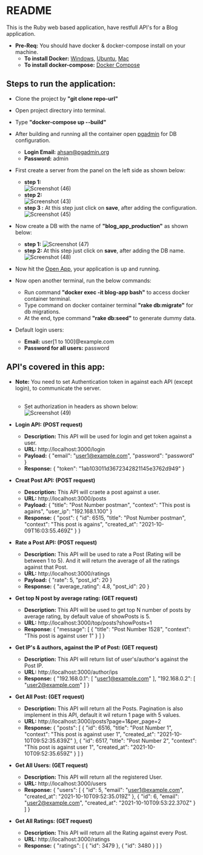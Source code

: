 # README

This is the Ruby web based application, have restfull API's for a Blog application.

* **Pre-Req:** You should have docker & docker-compose install on your machine.
    * **To install Docker:** <a href='https://docs.docker.com/desktop/windows/install/'>Windows</a>, <a href='https://docs.docker.com/engine/install/ubuntu/'>Ubuntu</a>, <a href='https://docs.docker.com/desktop/mac/install/'>Mac</a>
    * **To install docker-compose:** <a href='https://docs.docker.com/compose/install/'>Docker Compose</a>

<h2>Steps to run the application:</h2>

* Clone the project by **"git clone repo-url"**
* Open project directory into terminal.
* Type **"docker-compose up --build"**
* After building and running all the container open <a href='http://localhost:5454/browser/'>pgadmin</a> for DB configuration.
    * **Login Email:** ahsan@pgadmin.org
    * **Password:** admin
* First create a server from the panel on the left side as shown below:
    * **step 1:** 
          </br>![Screenshot (46)](https://user-images.githubusercontent.com/51913596/136691728-26c5bb74-9a62-4f67-9974-22dd4f5bd208.png)
    * **step 2:** 
          </br>![Screenshot (43)](https://user-images.githubusercontent.com/51913596/136691653-318f6800-8795-4bca-b0aa-9c2b8214586b.png)
    * **step 3 :** At this step just click on **save**, after adding the configuration. 
          </br>![Screenshot (45)](https://user-images.githubusercontent.com/51913596/136691654-e0d3a97f-e3f7-4335-bf3f-6c97ce0c43d8.png)
 * Now create a DB with the name of **"blog_app_production"** as shown below:
    * **step 1:** 
          ![Screenshot (47)](https://user-images.githubusercontent.com/51913596/136691869-e2b62236-b49e-4aca-9fa5-e5a87201ca16.png)
    * **step 2:** At this step just click on **save**, after adding the DB name. 
          ![Screenshot (48)](https://user-images.githubusercontent.com/51913596/136691867-fbc0bd75-4ba0-4a79-a64b-237757130a53.png)

* Now hit the <a href='http://localhost:3000/'>Open App</a>, your application is up and running.
* Now open another terminal, run the below commands:
    * Run command **"docker exec -it blog-app bash"** to access docker container terminal.
    * Type command on docker container terminal **"rake db:migrate"** for db migrations.
    * At the end, type command **"rake db:seed"** to generate dummy data.
* Default login users:
    * **Email:** user[1 to 100]@example.com
    * **Password for all users:** password


<h2>API's covered in this app:</h2>

* **Note:** You need to set Authentication token in against each API (except login), to communicate the server.</br></br>
    * Set authorization in headers as shown below: </br>![Screenshot (49)](https://user-images.githubusercontent.com/51913596/136692400-ca326535-4e63-4f0e-9bfd-b87e3d06becd.png)


* **Login API: (POST request)**
    * **Description:** This API will be used for login and get token against a user. 
    * **URL:** http://localhost:3000/login
    * **Payload:** {
          "email": "user1@example.com",
          "password": "password"
      }
    * **Response:** { "token": "1ab103011d3672342821145e3762d949" }


* **Creat Post API: (POST request)**
    * **Description:** This API will craete a post against a user. 
    * **URL:** http://localhost:3000/posts
    * **Payload:** {
        "title": "Post Number postman",
        "context": "This post is agains",
        "user_ip": "192.168.1.100"
    }
    * **Response:** {
        "post": {
            "id": 6515,
            "title": "Post Number postman",
            "context": "This post is agains",
            "created_at": "2021-10-09T16:03:55.469Z"
        }
    }
    
    
* **Rate a Post API: (POST request)**
    * **Description:** This API will be used to rate a Post (Rating will be between 1 to 5). And it will return the average of all the ratings against that Post.
    * **URL:** http://localhost:3000/ratings
    * **Payload:** {
        "rate": 5,
        "post_id": 20
    }
    * **Response:** {
        "average_rating": 4.8,
        "post_id": 20
    }
    
    
* **Get top N post by average rating: (GET request)**
    * **Description:** This API will be used to get top N number of posts by average rating, by default value of showPosts is 5.
    * **URL:** http://localhost:3000/top/posts?showPosts=1
    * **Response:** {
        "message": [
            {
                "title": "Post Number 1528",
                "context": "This post is against user 1"
            }
          ]
        }
        
        
* **Get IP's & authors, against the IP of Post: (GET request)**
    * **Description:** This API will return list of user's/author's against the Post IP.
    * **URL:** http://localhost:3000/author/ips
    * **Response:** {
          "192.168.0.1": [
              "user1@example.com"
          ],
          "192.168.0.2": [
              "user2@example.com"
          ]
        }
        
        
 * **Get All Post: (GET request)**
    * **Description:** This API will return all the Posts. Pagination is also implement in this API, default it wil return 1 page with 5 values.
    * **URL:** http://localhost:3000/posts?page=1&per_page=2
    * **Response:** {
         "posts": [
              {
                  "id": 6516,
                  "title": "Post Number 1",
                  "context": "This post is against user 1",
                  "created_at": "2021-10-10T09:52:35.639Z"
              },
              {
                  "id": 6517,
                  "title": "Post Number 2",
                  "context": "This post is against user 1",
                  "created_at": "2021-10-10T09:52:35.659Z"
              }
          ]
        }
        
        
 * **Get All Users: (GET request)**
    * **Description:** This API will return all the registered User.
    * **URL:** http://localhost:3000/users
    * **Response:** {
         "users": [
              {
                  "id": 5,
                  "email": "user1@example.com",
                  "created_at": "2021-10-10T09:52:35.019Z"
              },
              {
                  "id": 6,
                  "email": "user2@example.com",
                  "created_at": "2021-10-10T09:53:22.370Z"
              }
          ]
        }
        
        
 * **Get All Ratings: (GET request)**
    * **Description:** This API will return all the Rating against every Post.
    * **URL:** http://localhost:3000/ratings
    * **Response:** {
         "ratings": [
              {
                  "id": 3479
              },
              {
                  "id": 3480
              }
          ]
        }
